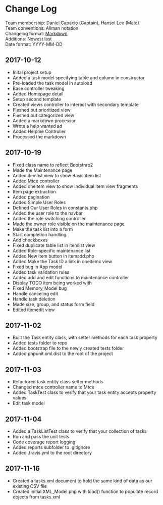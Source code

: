 # Change Log
Team membership: Daniel Capacio (Captain), Hansol Lee (Mate)  
Team conventions: Allman notation  
Changelog format: [Markdown](https://github.com/adam-p/markdown-here/wiki/Markdown-Cheatsheet)  
Additions: Newest last  
Date format: YYYY-MM-DD

## 2017-10-12  
- Inital project setup  
- Added a task model specifying table and column in constructor  
- Pre-loaded the task model in autoload  
- Base controller tweaking
- Added Homepage detail
- Setup second template  
- Created views controller to interact with secondary template  
- Fleshed out prioritized view  
- Fleshed out categorized view  
- Added a markdown processor
- Wrote a help wanted ad
- Added Helpme Controller
- Processed the markdown  

## 2017-10-19  
- Fixed class name to reflect Bootstrap2  
- Made the Maintenance page
- Added itemlist view to show Basic item list
- Added Mtce controller 
- Added oneitem view to show Individual item view fragments
- Item page extraction  
- Added pagination  
- Added Simple User Roles
- Defined Our User Roles in constants.php
- Added the user role to the navbar
- Added the role switching controller
- Made the owner role visible on the maintenance page
- Make the task list into a form
- Start completion handling
- Add checkboxes
- Fixed duplicate table list in itemlist view
- Added Role-specific maintenance list
- Added New item button in itemadd.php
- Added Make the Task ID a link in oneitemx view
- Fixed bug in App model  
- Added task validation rules  
- Added add and edit functions to maintenance controller  
- Display TODO item being worked with  
- Fixed Memory_Model bug  
- Handle canceling edit  
- Handle task deletion  
- Made size, group, and status form field
- Edited itemedit view  

## 2017-11-02  
- Built the Task entity class, with setter methods for each task property  
- Added tests folder to repo  
- Added bootstrap file to the newly created tests folder  
- Added phpunit.xml.dist to the root of the project  

## 2017-11-03  
- Refactored task entity class setter methods  
- Changed mtce controller name to Mtce
- Added TaskTest class to verify that your task entity accepts property values
- Edit task model  

## 2017-11-04  
- Added a TaskListTest class to verify that your collection of tasks  
- Run and pass the unit tests  
- Code coverage report logging  
- Added reports subfolder to .gitignore  
- Added .travis.yml to the root directory  

## 2017-11-16  
- Created a tasks.xml document to hold the same kind of data as our existing CSV file  
- Created initial XML_Model.php with load() function to populate record objects from tasks.xml  
